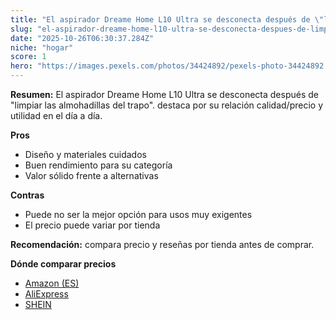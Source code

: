 ```yaml
---
title: "El aspirador Dreame Home L10 Ultra se desconecta después de \"limpiar las almohadillas del trapo\"."
slug: "el-aspirador-dreame-home-l10-ultra-se-desconecta-despues-de-limpiar-las-almohadi"
date: "2025-10-26T06:30:37.284Z"
niche: "hogar"
score: 1
hero: "https://images.pexels.com/photos/34424892/pexels-photo-34424892.jpeg?auto=compress&cs=tinysrgb&fit=crop&h=627&w=1200&auto=compress&cs=tinysrgb&w=1200&h=675&fit=crop"
---
```


**Resumen:** El aspirador Dreame Home L10 Ultra se desconecta después de "limpiar las almohadillas del trapo". destaca por su relación calidad/precio y utilidad en el día a día.

**Pros**
- Diseño y materiales cuidados
- Buen rendimiento para su categoría
- Valor sólido frente a alternativas

**Contras**
- Puede no ser la mejor opción para usos muy exigentes
- El precio puede variar por tienda

**Recomendación:** compara precio y reseñas por tienda antes de comprar.

**Dónde comparar precios**
- [Amazon (ES)](https://www.amazon.es/s?k=El%20aspirador%20Dreame%20Home%20L10%20Ultra%20se%20desconecta%20despu%C3%A9s%20de%20%22limpiar%20las%20almohadillas%20del%20trapo%22.&tag=teknovashop25-21)
- [AliExpress](https://www.aliexpress.com/wholesale?SearchText=El%20aspirador%20Dreame%20Home%20L10%20Ultra%20se%20desconecta%20despu%C3%A9s%20de%20%22limpiar%20las%20almohadillas%20del%20trapo%22.)
- [SHEIN](https://www.shein.com/pdsearch/El%20aspirador%20Dreame%20Home%20L10%20Ultra%20se%20desconecta%20despu%C3%A9s%20de%20%22limpiar%20las%20almohadillas%20del%20trapo%22.)